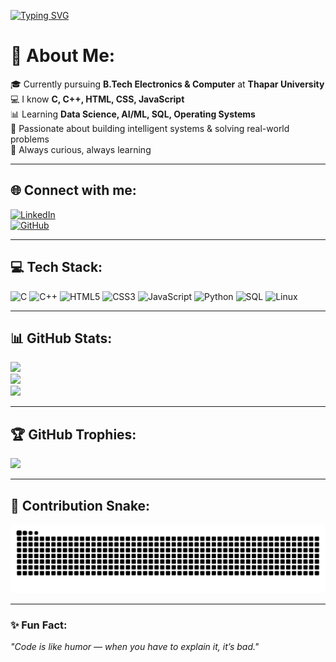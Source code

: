 [![Typing SVG](https://readme-typing-svg.herokuapp.com?font=Fira+Code&pause=1000&color=00F7FF&width=500&lines=Hi%2C+I'm+Sparsh+Singh;B.Tech+ECE+%2B+CS+%40+Thapar+University;AI%2FML+Enthusiast+%7C+Data+Science+Learner;C%2FC%2B%2B+%7C+Web+Dev+%7C+SQL+%7C+Linux;Always+curious%2C+always+learning+%F0%9F%8C%B1)](https://git.io/typing-svg)

# 💫 About Me:
🎓 Currently pursuing **B.Tech Electronics & Computer** at **Thapar University**  
💻 I know **C, C++, HTML, CSS, JavaScript**  
📊 Learning **Data Science, AI/ML, SQL, Operating Systems**  
🚀 Passionate about building intelligent systems & solving real-world problems  
🌱 Always curious, always learning  

---

## 🌐 Connect with me:
[![LinkedIn](https://img.shields.io/badge/LinkedIn-%230077B5.svg?logo=linkedin&logoColor=white)](https://www.linkedin.com/in/sparsh-singh-06359930b/)  
[![GitHub](https://img.shields.io/badge/GitHub-%23121011.svg?logo=github&logoColor=white)](https://github.com/Sparshsinghx19)  

---

## 💻 Tech Stack:
![C](https://img.shields.io/badge/C-%2300599C.svg?style=for-the-badge&logo=c&logoColor=white)
![C++](https://img.shields.io/badge/C++-%2300599C.svg?style=for-the-badge&logo=cplusplus&logoColor=white)
![HTML5](https://img.shields.io/badge/HTML5-%23E34F26.svg?style=for-the-badge&logo=html5&logoColor=white)
![CSS3](https://img.shields.io/badge/CSS3-%231572B6.svg?style=for-the-badge&logo=css3&logoColor=white)
![JavaScript](https://img.shields.io/badge/JavaScript-%23323330.svg?style=for-the-badge&logo=javascript&logoColor=%23F7DF1E)
![Python](https://img.shields.io/badge/Python-%233776AB.svg?style=for-the-badge&logo=python&logoColor=white)
![SQL](https://img.shields.io/badge/SQL-%2300f.svg?style=for-the-badge&logo=sqlite&logoColor=white)
![Linux](https://img.shields.io/badge/Linux-%23FCC624.svg?style=for-the-badge&logo=linux&logoColor=black)

---

## 📊 GitHub Stats:
![](https://github-readme-stats.vercel.app/api?username=Sparshsinghx19&theme=tokyonight&hide_border=false&include_all_commits=true&count_private=true)  
![](https://github-readme-streak-stats.herokuapp.com/?user=Sparshsinghx19&theme=tokyonight&hide_border=false)  
![](https://github-readme-stats.vercel.app/api/top-langs/?username=Sparshsinghx19&theme=tokyonight&hide_border=false&layout=compact)

---

## 🏆 GitHub Trophies:
![](https://github-profile-trophy.vercel.app/?username=Sparshsinghx19&theme=tokyonight&no-frame=false&no-bg=true&margin-w=4)

---

## 🐍 Contribution Snake:
![Snake animation](https://github.com/Sparshsinghx19/Sparshsinghx19/blob/output/github-contribution-grid-snake.svg)

---

### ✨ Fun Fact:
*"Code is like humor — when you have to explain it, it’s bad."*
